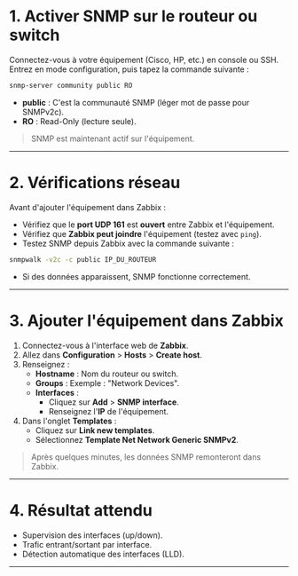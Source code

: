 # 1. Activer SNMP sur le routeur ou switch

Connectez-vous à votre équipement (Cisco, HP, etc.) en console ou SSH.
Entrez en mode configuration, puis tapez la commande suivante :

```bash
snmp-server community public RO
```

- **public** : C'est la communauté SNMP (léger mot de passe pour SNMPv2c).
- **RO** : Read-Only (lecture seule).

> SNMP est maintenant actif sur l'équipement.

---

# 2. Vérifications réseau

Avant d'ajouter l'équipement dans Zabbix :

- Vérifiez que le **port UDP 161** est **ouvert** entre Zabbix et l'équipement.
- Vérifiez que **Zabbix peut joindre** l'équipement (testez avec `ping`).
- Testez SNMP depuis Zabbix avec la commande suivante :

```bash
snmpwalk -v2c -c public IP_DU_ROUTEUR
```

- Si des données apparaissent, SNMP fonctionne correctement.

---

# 3. Ajouter l'équipement dans Zabbix

1. Connectez-vous à l'interface web de **Zabbix**.
2. Allez dans **Configuration** > **Hosts** > **Create host**.
3. Renseignez :
   - **Hostname** : Nom du routeur ou switch.
   - **Groups** : Exemple : "Network Devices".
   - **Interfaces** :
     - Cliquez sur **Add** > **SNMP interface**.
     - Renseignez l'**IP** de l'équipement.
4. Dans l'onglet **Templates** :
   - Cliquez sur **Link new templates**.
   - Sélectionnez **Template Net Network Generic SNMPv2**.

> Après quelques minutes, les données SNMP remonteront dans Zabbix.

---

# 4. Résultat attendu

- Supervision des interfaces (up/down).
- Trafic entrant/sortant par interface.
- Détection automatique des interfaces (LLD).

---
